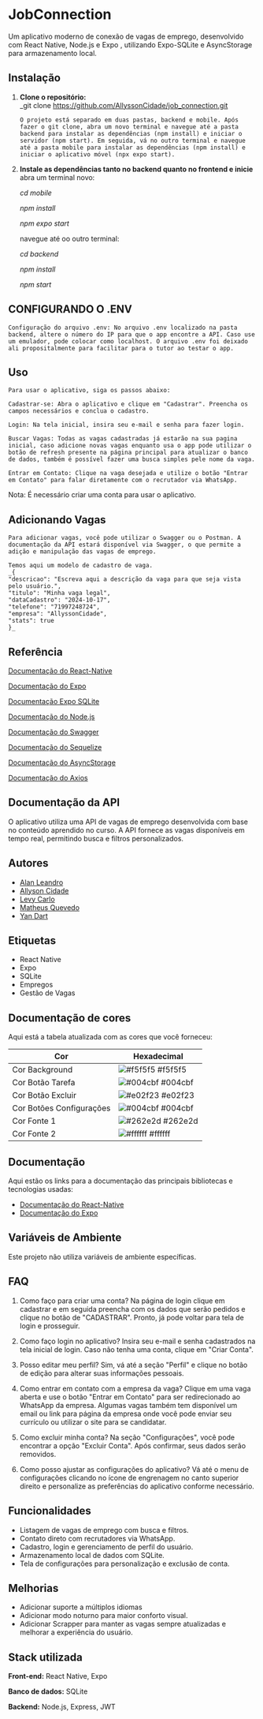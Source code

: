 # JobConnection

Um aplicativo moderno de conexão de vagas de emprego, desenvolvido com React Native, Node.js e Expo , utilizando Expo-SQLite e AsyncStorage para armazenamento local.

## Instalação

1.  **Clone o repositório:**  
    \_git clone https://github.com/AllyssonCidade/job_connection.git

        O projeto está separado em duas pastas, backend e mobile. Após fazer o git clone, abra um novo terminal e navegue até a pasta backend para instalar as dependências (npm install) e iniciar o servidor (npm start). Em seguida, vá no outro terminal e navegue até a pasta mobile para instalar as dependências (npm install) e iniciar o aplicativo móvel (npx expo start).

2.  **Instale as dependências tanto no backend quanto no frontend e inicie**  
     abra um terminal novo:

    _cd mobile_

    _npm install_

    _npm expo start_

    navegue até oo outro terminal:

    _cd backend_

    _npm install_

    _npm start_

## CONFIGURANDO O .ENV

    Configuração do arquivo .env: No arquivo .env localizado na pasta backend, altere o número do IP para que o app encontre a API. Caso use um emulador, pode colocar como localhost. O arquivo .env foi deixado ali propositalmente para facilitar para o tutor ao testar o app.

## Uso

    Para usar o aplicativo, siga os passos abaixo:

    Cadastrar-se: Abra o aplicativo e clique em "Cadastrar". Preencha os campos necessários e conclua o cadastro.

    Login: Na tela inicial, insira seu e-mail e senha para fazer login.

    Buscar Vagas: Todas as vagas cadastradas já estarão na sua pagina inicial, caso adicione novas vagas enquanto usa o app pode utilizar o botão de refresh presente na página principal para atualizar o banco de dados, também é possível fazer uma busca simples pele nome da vaga.

    Entrar em Contato: Clique na vaga desejada e utilize o botão "Entrar em Contato" para falar diretamente com o recrutador via WhatsApp.

Nota: É necessário criar uma conta para usar o aplicativo.

## Adicionando Vagas

    Para adicionar vagas, você pode utilizar o Swagger ou o Postman. A documentação da API estará disponível via Swagger, o que permite a adição e manipulação das vagas de emprego.

    Temos aqui um modelo de cadastro de vaga.
    _{
    "descricao": "Escreva aqui a descrição da vaga para que seja vista pelo usuário.",
    "titulo": "Minha vaga legal",
    "dataCadastro": "2024-10-17",
    "telefone": "71997248724",
    "empresa": "AllyssonCidade",
    "stats": true
    }_

## Referência

[Documentação do React-Native](https://reactnative.dev/)

[Documentação do Expo](https://docs.expo.dev/)

[Documentação Expo SQLite](https://docs.expo.dev/versions/latest/sdk/sqlite/)

[Documentação do Node.js](https://nodejs.org/en/docs/)

[Documentação do Swagger](https://swagger.io/docs/)

[Documentação do Sequelize](https://sequelize.org/master/)

[Documentação do AsyncStorage](https://react-native-async-storage.github.io/async-storage/docs/install/)

[Documentação do Axios](https://axios-http.com/docs/intro)

## Documentação da API

O aplicativo utiliza uma API de vagas de emprego desenvolvida com base no conteúdo aprendido no curso. A API fornece as vagas disponíveis em tempo real, permitindo busca e filtros personalizados.

## Autores

- [Alan Leandro](https://www.github.com/alanleandro23)
- [Allyson Cidade](https://www.github.com/AllyssonCidade)
- [Levy Carlo](https://www.github.com/levyycarlo)
- [Matheus Quevedo](https://www.github.com/matheusquevedodev)
- [Yan Dart](https://www.github.com/YLeall)

## Etiquetas

- React Native
- Expo
- SQLite
- Empregos
- Gestão de Vagas

## Documentação de cores

Aqui está a tabela atualizada com as cores que você forneceu:

| Cor                      | Hexadecimal                                                      |
| ------------------------ | ---------------------------------------------------------------- |
| Cor Background           | ![#f5f5f5](https://via.placeholder.com/10/f5f5f5?text=+) #f5f5f5 |
| Cor Botão Tarefa         | ![#004cbf](https://via.placeholder.com/10/004cbf?text=+) #004cbf |
| Cor Botão Excluir        | ![#e02f23](https://via.placeholder.com/10/e02f23?text=+) #e02f23 |
| Cor Botões Configurações | ![#004cbf](https://via.placeholder.com/10/004cbf?text=+) #004cbf |
| Cor Fonte 1              | ![#262e2d](https://via.placeholder.com/10/262e2d?text=+) #262e2d |
| Cor Fonte 2              | ![#ffffff](https://via.placeholder.com/10/ffffff?text=+) #ffffff |

## Documentação

Aqui estão os links para a documentação das principais bibliotecas e tecnologias usadas:

- [Documentação do React-Native](https://reactnative.dev/)
- [Documentação do Expo](https://docs.expo.dev/)

## Variáveis de Ambiente

Este projeto não utiliza variáveis de ambiente específicas.

## FAQ

1.  Como faço para criar uma conta?
    Na página de login clique em cadastrar e em seguida preencha com os dados que serão pedidos e clique no botão de "CADASTRAR". Pronto, já pode voltar para tela de login e prosseguir.

2.  Como faço login no aplicativo?
    Insira seu e-mail e senha cadastrados na tela inicial de login. Caso não tenha uma conta, clique em "Criar Conta".

3.  Posso editar meu perfil?
    Sim, vá até a seção "Perfil" e clique no botão de edição para alterar suas informações pessoais.

4.  Como entrar em contato com a empresa da vaga?
    Clique em uma vaga aberta e use o botão "Entrar em Contato" para ser redirecionado ao WhatsApp da empresa.
    Algumas vagas também tem disponível um email ou link para página da empresa onde você pode enviar seu currículo ou utilizar o site para se candidatar.

5.  Como excluir minha conta?
    Na seção "Configurações", você pode encontrar a opção "Excluir Conta". Após confirmar, seus dados serão removidos.

6.  Como posso ajustar as configurações do aplicativo?
    Vá até o menu de configurações clicando no ícone de engrenagem no canto superior direito e personalize as preferências do aplicativo conforme necessário.

## Funcionalidades

- Listagem de vagas de emprego com busca e filtros.
- Contato direto com recrutadores via WhatsApp.
- Cadastro, login e gerenciamento de perfil do usuário.
- Armazenamento local de dados com SQLite.
- Tela de configurações para personalização e exclusão de conta.

## Melhorias

- Adicionar suporte a múltiplos idiomas
- Adicionar modo noturno para maior conforto visual.
- Adicionar Scrapper para manter as vagas sempre atualizadas e melhorar a experiência do usuário.

## Stack utilizada

**Front-end:** React Native, Expo

**Banco de dados:** SQLite

**Backend:** Node.js, Express, JWT
